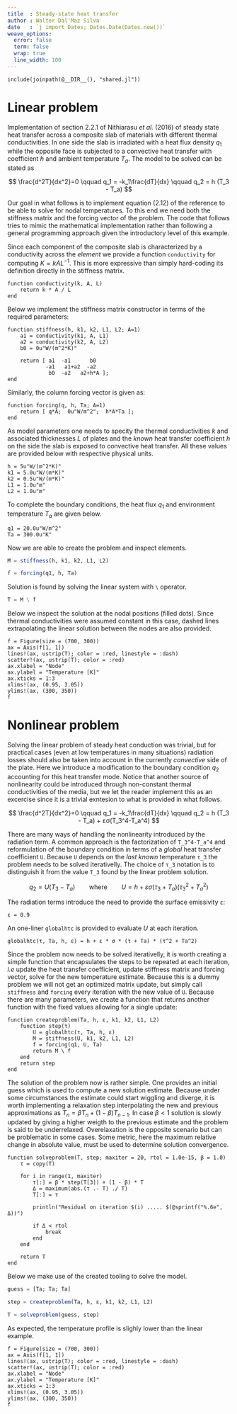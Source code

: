```yaml
---
title  : Steady-state heat transfer
author : Walter Dal'Maz Silva
date   : `j import Dates; Dates.Date(Dates.now())`
weave_options:
  error: false
  term: false
  wrap: true
  line_width: 100
---
```


```julia; echo = false; results = "hidden"
include(joinpath(@__DIR__(), "shared.jl"))
```

# Linear problem

Implementation of section 2.2.1 of Nithiarasu *et al.* (2016) of steady state
heat transfer across a composite slab of materials with different thermal
conductivities. In one side the slab is irradiated with a heat flux density
$q_1$ while the opposite face is subjected to a convective heat transfer with
coefficient $h$ and ambient temperature $T_a$. The model to be solved can be
stated as

$$
\frac{d^2T}{dx^2}=0
\qquad
q_1 = -k_1\frac{dT}{dx}
\qquad
q_2 = h (T_3 - T_a)
$$

Our goal in what follows is to implement equation (2.12) of the reference to be
able to solve for nodal temperatures. To this end we need both the stiffness
matrix and the forcing vector of the problem. The code that follows tries to
mimic the mathematical implementation rather than following a general
programming approach given the introductory level of this example.

Since each component of the composite slab is characterized by a conductivity
across the *element* we provide a function `conductivity` for computing
$K=kAL^{-1}$. This is more expressive than simply hard-coding its definition
directly in the stiffness matrix.

```julia; results = "hidden"
function conductivity(k, A, L)
    return k * A / L
end
```

Below we implement the stiffness matrix constructor in terms of the required
parameters:

```julia; results = "hidden"
function stiffness(h, k1, k2, L1, L2; A=1)
    a1 = conductivity(k1, A, L1)
    a2 = conductivity(k2, A, L2)
    b0 = 0u"W/(m^2*K)"

    return [ a1  -a1      b0
            -a1   a1+a2  -a2
             b0  -a2   a2+h*A ];
end
```

Similarly, the column forcing vector is given as:

```julia; results = "hidden"
function forcing(q, h, Ta; A=1)
    return [ q*A;  0u"W/m^2";  h*A*Ta ];
end
```

As model parameters one needs to specity the thermal conductivities $k$ and
associated thicknesses $L$ of plates and the *known* heat transfer coefficient
$h$ on the side the slab is exposed to convective heat transfer. All these
values are provided below with respective physical units.

```julia; results = "hidden"
h = 5u"W/(m^2*K)"
k1 = 5.0u"W/(m*K)"
k2 = 0.5u"W/(m*K)"
L1 = 1.0u"m"
L2 = 1.0u"m"
```

To complete the boundary conditions, the heat flux $q_1$ and environment
temperature $T_a$ are given below.

```julia; results = "hidden"
q1 = 20.0u"W/m^2"
Ta = 300.0u"K"
```

Now we are able to create the problem and inspect elements.

```julia
M = stiffness(h, k1, k2, L1, L2)
```

```julia
f = forcing(q1, h, Ta)
```

Solution is found by solving the linear system with `\` operator.

```julia
T = M \ f
```

Below we inspect the solution at the nodal positions (filled dots). Since
thermal conductivities were assumed constant in this case, dashed lines
extrapolating the linear solution between the nodes are also provided.

```julia; echo = false;
f = Figure(size = (700, 300))
ax = Axis(f[1, 1])
lines!(ax, ustrip(T); color = :red, linestyle = :dash)
scatter!(ax, ustrip(T); color = :red)
ax.xlabel = "Node"
ax.ylabel = "Temperature [K]"
ax.xticks = 1:3
xlims!(ax, (0.95, 3.05))
ylims!(ax, (300, 350))
f
```

# Nonlinear problem

Solving the linear problem of steady heat conduction was trivial, but for
practical cases (even at low temperatures in many situations) radiation losses
should also be taken into account in the currently *convective* side of the
plate. Here we introduce a modification to the boundary condition $q_2$
accounting for this heat transfer mode. Notice that another source of
nonlinearity could be introduced through non-constant thermal conductivities of
the media, but we let the reader implement this as an excercise since it is a
trivial exntesion to what is provided in what follows.

$$
\frac{d^2T}{dx^2}=0
\qquad
q_1 = -k_1\frac{dT}{dx}
\qquad
q_2 = h (T_3 - T_a) + εσ(T_3^4-T_a^4)
$$

There are many ways of handling the nonlinearity introduced by the radiation
term. A common approach is the factorization of ``T_3^4-T_a^4`` and
reformulation of the boundary condition in terms of a *global* heat transfer
coefficient ``U``. Because ``U`` depends on the *last known* temperature ``τ_3``
the problem needs to be solved iterativelly. The choice of ``τ_3`` notation is
to distinguish it from the value ``T_3`` found by the linear problem solution.

$$
q_2 = U (T_3 - T_a)
\qquad\text{where}\qquad
U = h + εσ(\tau_3+T_a)(\tau_3^2+T_a^2)
$$

The radiation terms introduce the need to provide the surface emissivity ``ε``:

```julia; results = "hidden"
ε = 0.9
```

An one-liner `globalhtc` is provided to evaluate $U$ at each iteration.

```julia; results = "hidden"
globalhtc(τ, Ta, h, ε) = h + ε * σ * (τ + Ta) * (τ^2 + Ta^2)
```

Since the problem now needs to be solved iterativelly, it is worth creating a
simple function that encapsulates the steps to be repeated at each iteration,
*i.e* update the heat transfer coefficient, update stiffness matrix and forcing
vector, solve for the new temperature estimate. Because this is a dummy problem
we will not get an optimized matrix update, but simply call `stiffness` and
`forcing` every iteration with the new value of `U`. Because there are many
parameters, we create a function that returns another function with the fixed
values allowing for a single update:

```julia; results = "hidden"
function createproblem(Ta, h, ε, k1, k2, L1, L2)
    function step(τ)
        U = globalhtc(τ, Ta, h, ε)
        M = stiffness(U, k1, k2, L1, L2)
        f = forcing(q1, U, Ta)
        return M \ f
    end
    return step
end
```

The solution of the problem now is rather simple. One provides an initial guess
which is used to compute a new solution estimate. Because under some
circumstances the estimate could start wiggling and diverge, it is worth
implementing a relaxation step interpolating the new and previous approximations
as $T_{n}=βT_{n}+(1-β)T_{n-1}$. In case $\beta<1$ solution is slowly updated by
giving a higher weigth to the previous estimate and the problem is said to be
underrelaxed. Overelaxation is the opposite scenario but can be problematic in
some cases. Some metric, here the maximum relative change in absolute value,
must be used to determine solution convergence.

```julia; results = "hidden"
function solveproblem(T, step; maxiter = 20, rtol = 1.0e-15, β = 1.0)
    τ = copy(T)

    for i in range(1, maxiter)
        τ[:] = β * step(T[3]) + (1 - β) * T
        Δ = maximum(abs.(τ .- T) ./ T)
        T[:] = τ

        println("Residual on iteration $(i) ..... $(@sprintf("%.6e", Δ))")

        if Δ < rtol
            break
        end
    end

    return T
end
```

Below we make use of the created tooling to solve the model.

```julia
guess = [Ta; Ta; Ta]

step = createproblem(Ta, h, ε, k1, k2, L1, L2)

T = solveproblem(guess, step)
```

As expected, the temperature profile is slighly lower than the linear example.

```julia; echo = false;
f = Figure(size = (700, 300))
ax = Axis(f[1, 1])
lines!(ax, ustrip(T); color = :red, linestyle = :dash)
scatter!(ax, ustrip(T); color = :red)
ax.xlabel = "Node"
ax.ylabel = "Temperature [K]"
ax.xticks = 1:3
xlims!(ax, (0.95, 3.05))
ylims!(ax, (300, 350))
f
```

